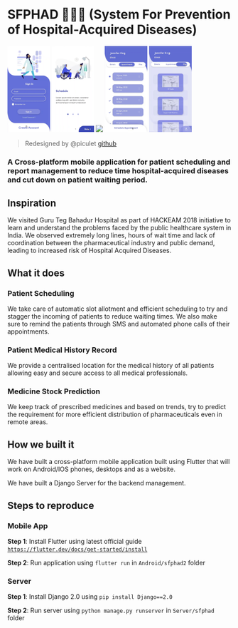 # SFPHAD 🏥👩‍⚕️ (System For Prevention of Hospital-Acquired Diseases)

<img src=gifs/signup.gif width=19%> <img src=gifs/onboarding.gif width=19%> <img src=gifs/drawer.gif width=19%> <img src=gifs/schedule.gif width=19%> <img src=gifs/file_upload.gif width=19%>

> Redesigned by @piculet [github](http://www.github.com/piculet)

### A Cross-platform mobile application for patient scheduling and report management to reduce time hospital-acquired diseases and cut down on patient waiting period.

## Inspiration 

We visited Guru Teg Bahadur Hospital as part of HACKEAM 2018 initiative to learn and understand the problems faced by the public healthcare system in India. We observed extremely long lines, hours of wait time and lack of coordination between the pharmaceutical industry and public demand, leading to increased risk of Hospital Acquired Diseases.

## What it does 

### Patient Scheduling
We take care of automatic slot allotment and efficient scheduling to try and stagger the incoming of patients to reduce waiting times. We also make sure to remind the patients through SMS and automated phone calls of their appointments.

### Patient Medical History Record
We provide a centralised location for the medical history of all patients allowing easy and secure access to all medical professionals.

### Medicine Stock Prediction
We keep track of prescribed medicines and based on trends, try to predict the requirement for more efficient distribution of pharmaceuticals even in remote areas.

## How we built it
We have built a cross-platform mobile application built using Flutter that will work on Android/IOS phones, desktops and as a website.

We have built a Django Server for the backend management.

## Steps to reproduce

### Mobile App
**Step 1**: Install Flutter using latest official guide [`https://flutter.dev/docs/get-started/install`](https://flutter.dev/docs/get-started/install)

**Step 2**: Run application using  `flutter run` in `Android/sfphad2` folder

### Server
**Step 1**: Install Django 2.0 using `pip install Django==2.0`

**Step 2**: Run server using `python manage.py runserver` in `Server/sfphad` folder
